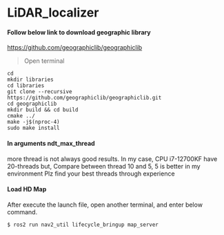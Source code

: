 # LiDAR_localizer

#### Follow below link to download geographic library

https://github.com/geographiclib/geographiclib

> Open terminal

```
cd
mkdir libraries
cd libraries
git clone --recursive https://github.com/geographiclib/geographiclib.git
cd geographiclib
mkdir build && cd build
cmake ../
make -j$(nproc-4)
sudo make install
```

#### In arguments ndt_max_thread

more thread is not always good results.
In my case, CPU i7-12700KF have 20-threads
but, Compare between thread 10 and 5, 5 is better in my environment
Plz find your best threads through experience


#### Load HD Map
After execute the launch file,
open another terminal, and enter below command.
```
$ ros2 run nav2_util lifecycle_bringup map_server
```
